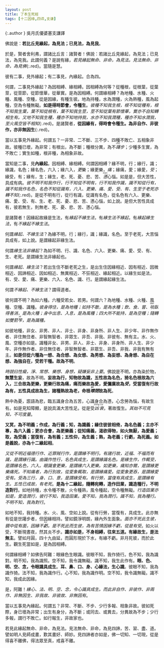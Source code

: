```yaml
---
layout: post
title: 了本生死經
tags: [十二因缘,四谛,支谦]
---
```


{:.author }
吳月氏優婆塞支謙譯

佛說是：**若比丘見緣起，為見法；已見法，為見我**。

於是，賢者舍利弗，謂諸比丘言：諸賢者！佛說：若諸比丘見緣起，為見法；已見法，為見我。此謂何義？是說有緣，*若見緣起無命、非命，為見法。見法無命、非命，為見佛*{:.red}。當隨是慧。

彼有二事，見外緣起；有二事見，內緣起。合為四。

何謂，二事見外緣起？為因相縛、緣相縛。因相縛為何等？從種根，從根葉，從葉莖，從莖節，從節懷華，從華實。是為因相縛。何謂緣相縛？為地種、水種、火種、風種、空種，從是因緣，有種生彼。地為持種，水為潤種，火為熱種，風為起種，空為令種無礙。**如是得時節會，令種生**。*彼種不知我生根，根不知從種有，根不知我生葉，葉不知從根有，葉不知我生莖，莖不知從葉有節懷華，實亦不自知轉相生有。又地不知我生種，種亦不知地持我，水亦不知我潤種，種亦不知水潤我，至火風空皆不相知*{:.red}。是諸賢者，**從因緣有，得時會令種生。為非自作、非彼作，亦非無因生**{:.red}。

當以五事見外緣起。何謂五？一非常、二不斷、三不步、四種不敗亡、五相象非故。彼種已壞，為非常；有根出，為不斷；種根分異，為不<dfn title="徘徊踩踏貌。"><ruby>躇<rt>chú</rt></ruby>步</dfn>；少種多生實，為不敗亡；實生如種，根非種，為相象非故。

當知是二事，見**內緣起**。因相縛、緣相縛。何謂因相縛？緣不明，行；緣行，識；緣識，名色；緣名色，六入；緣六入，<dfn title="触。">更</dfn>樂；緣更樂，<dfn title="受。">痛</dfn>；緣痛，愛；緣愛，<dfn title="取。">受</dfn>；緣受，有；緣有，生；緣生，老、死、憂、悲、苦、<dfn title="烦闷。"><ruby>懣<rt>mèn</rt></ruby></dfn>心惱。如是是，但大苦性，具成有病。*彼不明不知我作行，行不知從不明有，行不知我作識，識不知從行有，識不知我作名色，名色不知從識有，六入、更樂、痛、愛、受、有、生至于老死亦轉不知*{:.red}。是從不明有行，從行有識，從識有名色，從名色有六入、更樂、痛、愛、受、有、生、老、死、憂、悲、苦、懣心惱，如上說。是但大苦性具成有，彼若無生，則無老、死、憂、悲、苦、懣心惱。

是諸賢者！因緣起故緣是生法，有*緣起不緣生法*，有*緣生法不緣起*，有*緣起緣生法*，有*不緣起不緣生法*。

何謂*緣起、不緣生法*？為緣不明，行；緣行，識；緣識，名色。至于老死，大苦惱具成有，如上說。是謂緣起非緣生法。

何謂*緣生法非緣起*？為如不明、行、識、名色、六入、更樂、痛、愛、受、有、生、老死。是謂緣生法非緣起也。

何謂*緣起、緣生法*？若出生住不斷老死之生，是出生住因緣相近、因有相近、因微相近、因諦相近、因如相近、無異相近、不狂相近、緣起相近。以緣生如是法，有、受、愛、痛、更樂、六入、名色、識、行。是謂緣起緣生法。

何謂*不緣起、不緣生法*？謂得道者。

彼何謂不明？為如六種。六種受若女、若男。何謂六？為地種、水種、火種、風種、空種、識種。*彼身得住，是為地種；如持不散，是為水種；飲、食、嘗、<dfn title="吃。"><ruby>啖<rt>dàn</rt></ruby></dfn>臥得善消，是為火種；身中出息、入息，是為風種；四大所不能持，是為空種；隨轉如雙箭<dfn title="盛箭的竹器。"><ruby>笮<rt>zé</rt></ruby></dfn>，是為識種。*

如彼地種，非女、非男、非人、非士、非身、非身所、非人生、非少年、非作無作者、非住無住者、非智無智者、非眾生、非吾、非我、非彼有、無有主。水、火、風、空種亦如是。識種非女、非男、非人、非士、非身、非身所、非人生、非少年、非作無作者、非住無住者、非智無智者、非眾生、非吾、非我、非我有無有主。**如是但從六種為一想、為合想、為女想、為男想、為妄想、為身想、為自在想、為強自在，受若干種。故為不明**。

*時說曰性癡，淨、常想、樂想、身想，疑嫌妄非上要*。佛說是不明，亦為染於物，**無慧生妄**，故為不明。**妄故為行，知物故為識，五性故為名色，猗名色根故為六入，三合故為更樂，更樂行故為痛，痛而樂故為愛，愛彌廣故為<dfn title="接取。">受</dfn>，受當復有行故為有，五性具成故為生，諸種熟故為老，命根<dfn title="闭口不做声。"><ruby>噤<rt>jìn</rt></ruby>閉</dfn>故為死**。

熱中為憂，誑語為悲，臨五識身合為五苦，心識身合為懣，心念勞為惱，有故生有。如是見知障顯，是說具滿大苦性足。從是受<dfn title="死丧。"><ruby>凶<rt>xiōng</rt>衰<rt>cuī</rt></ruby></dfn>，著故復生。*其始不可見知，不可度量*。

**又冥，為不明義；作成，為行義；知，為識義；緣住彼彼相倚，為名色義；主亦不專，為六入義；更亦合會，為更樂義；從知痛義，渴欲得物，如火無厭，為愛義；取，為受義；當復有，為有義；五性仰，為生義；熟，為老義；行虧，為死義。如是義說，亦為十二緣起相**。

*又從不明近福德行作、近罪賊行作，是謂緣不明行。有諸行故，近福、不福而有識，是謂緣行識。由識作性行，名色具成生，是謂緣識名色。是緣生作，作輒受，是謂緣名色，六入。眼識會更樂，是謂緣六入更樂。如更樂，痛知亦爾，是謂緣更樂痛死。不知痛者，為行別故，從愛象輒取，是謂緣痛愛。從愛象更吞，是謂緣愛受有。受為三行，身、口、意，是謂緣受有。有行勞，當復有具成生，是謂緣有生。五性已成故，有老死*。**是為十二緣起，隨轉宛轉，造作田業，識造種行，不明造對行**。如地持種，水令種不散，火令種熟，風令種起，空令種無礙。*行造田業亦如是，愛造潤行，彼行不知，我造田業。愛不知，我為潤行。識不知，我為種行。不明不知，我為對行*。

如地不知，我持種。水、火、風、空如上說。從有行勞，當復有，具成生。此亦無有從是世躇步者，但因緣相持。譬如鏡淨明朗，緣內外生面象。*面亦不死此生彼，鏡中從有面，因緣不<ruby>虧<rt>kuī</rt></ruby>。是不死此而生彼，為有苦情因緣不虧，從是有受*。如火以受，不斷現晝夜，然其炎不步。**識亦如是，不身相縛，往來五道。有緣故生，是法無主**。譬如月圓，四十九由延，而圓形現於下水，有緣不虧。非月死彼，而於此生。觀生死當如是，是為因相縛。

何謂緣相縛？如佛告阿難：眼緣色生眼識。彼眼不知，我作猗行。色不知，我為識對。明不知，我為識照。空不知，我令識無礙。識不知，我生此作有。**眼、色、明、空、念，令眼識具成生**。**耳、鼻、口、身、心緣法，生心識**。彼眼不知，我為識作猗。法不知，我為識作行。心不知，我為識作明。空不知，我令識無礙。識不知，我成此因緣。

是，阿難！*緣心、法、明、空、念，令心識具成生。而此非自作、非彼作、非兩作、非無因生、非我故、非彼故、非無因有*。

當以五事見內緣起。何謂五？非常、不斷、不步、少行多報、相象非故。彼如死際，身已壞為非常；出生有身分，為不斷；或同去、或異去，分異故為不步；少行多報，謂行不敗亡。如行報生，非故家也。

若見此緣起無命、非命，為見法。見法無命、非命，為見四諦，苦、習、盡、道。譬如明人見師成畫，歎其畫好、師妙。見四諦者亦如是，佛一切知、一切現，從是得喜不離佛，得法眾至真，戒喜不離。
